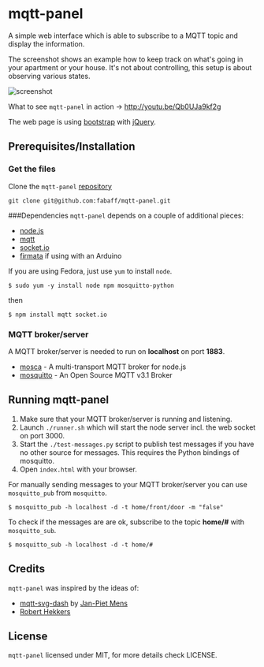 # mqtt-panel

A simple web interface which is able to subscribe to a MQTT topic and display
the information. 

The screenshot shows an example how to keep track on what's going in your
apartment or your house. It's not about controlling, this setup is about 
observing various states.

![screenshot](https://raw.github.com/fabaff/mqtt-panel/master/screenshot.png)

What to see `mqtt-panel` in action -> http://youtu.be/Qb0UJa9kf2g

The web page is using [bootstrap](http://getbootstrap.com/) with 
[jQuery](http://jquery.com/).

## Prerequisites/Installation

### Get the files
Clone the `mqtt-panel` [repository](https://github.com/fabaff/mqtt-panel)
```
git clone git@github.com:fabaff/mqtt-panel.git
```

###Dependencies
`mqtt-panel` depends on a couple of additional pieces: 

- [node.js](http://www.nodejs.org/)
- [mqtt](https://github.com/adamvr/MQTT.js/)
- [socket.io](http://socket.io/)
- [firmata](https://github.com/jgautier/firmata) if using with an Arduino

If you are using Fedora, just use `yum` to install `node`.

```
$ sudo yum -y install node npm mosquitto-python
``` 

then

```
$ npm install mqtt socket.io
```

### MQTT broker/server
A MQTT broker/server is needed to run on **localhost** on port **1883**. 

- [mosca](http://mcollina.github.io/mosca/) - A multi-transport MQTT broker
  for node.js
- [mosquitto](http://mosquitto.org/) - An Open Source MQTT v3.1 Broker

## Running mqtt-panel

1. Make sure that your MQTT broker/server is running and listening.
2. Launch `./runner.sh` which will start the node server incl. the web socket 
   on port 3000.
3. Start the `./test-messages.py` script to publish test messages if you have
   no other source for messages. This requires the Python bindings of mosquitto.
4. Open `index.html` with your browser.

For manually sending messages to your MQTT broker/server you can use 
`mosquitto_pub` from `mosquitto`.

```
$ mosquitto_pub -h localhost -d -t home/front/door -m "false"
```
To check if the messages are are ok, subscribe to the topic **home/#** with 
`mosquitto_sub`.

```
$ mosquitto_sub -h localhost -d -t home/#
```

## Credits

`mqtt-panel` was inspired by the ideas of:

* [mqtt-svg-dash](https://github.com/jpmens/mqtt-svg-dash) by [Jan-Piet Mens](http://jpmens.net/)
* [Robert Hekkers](http://blog.hekkers.net/2012/10/13/realtime-data-with-mqtt-node-js-mqtt-js-and-socket-io/)

## License
`mqtt-panel` licensed under MIT, for more details check LICENSE.
